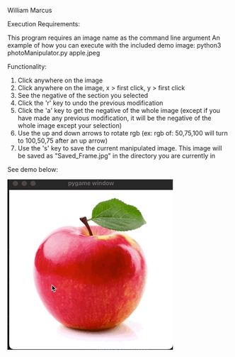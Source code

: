 William Marcus

Execution Requirements:

This program requires an image name as the command line argument
An example of how you can execute with the included demo image:
python3 photoManipulator.py apple.jpeg

Functionality:

1. Click anywhere on the image
2. Click anywhere on the image, x > first click, y > first click
3. See the negative of the section you selected
4. Click the 'r' key to undo the previous modification
5. Click the 'a' key to get the negative of the whole image (except if you have made any previous modification, it will be the negative of the whole image except your selection)
6. Use the up and down arrows to rotate rgb (ex: rgb of: 50,75,100 will turn to 100,50,75 after an up arrow)
7. Use the 's' key to save the current manipulated image. This image will be saved as "Saved_Frame.jpg" in the directory you are currently in

See demo below:

![Alt Text](photoManip.gif)